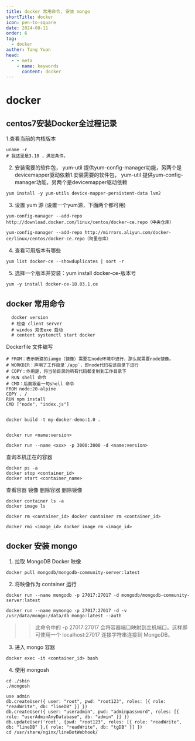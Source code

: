 ```yaml
---
title: docker 常用命令, 安装 mongo
shortTitle: docker
icon: pen-to-square
date: 2024-08-11
order: 6
tag: 
  - docker
auther: Tang Yuan
head:
  - - meta
    - name: keywords
      content: docker
---
```


# docker

## centos7安装Docker全过程记录

1.查看当前的内核版本

```shell
uname -r
# 我这里是3.10 ，满足条件。
```
2. 安装需要的软件包， yum-util 提供yum-config-manager功能，另两个是devicemapper驱动依赖1.安装需要的软件包， yum-util 提供yum-config-manager功能，另两个是devicemapper驱动依赖

```shell
yum install -y yum-utils device-mapper-persistent-data lvm2
```

3. 设置 yum 源 (设置一个yum源，下面两个都可用)

```shell
yum-config-manager --add-repo http://download.docker.com/linux/centos/docker-ce.repo（中央仓库）

yum-config-manager --add-repo http://mirrors.aliyun.com/docker-ce/linux/centos/docker-ce.repo（阿里仓库）

```

4. 查看可用版本有哪些

```shell
yum list docker-ce --showduplicates | sort -r
```

5. 选择一个版本并安装：yum install docker-ce-版本号

```shell
yum -y install docker-ce-18.03.1.ce
```

## docker 常用命令

```shell
  docker version
  # 检查 client server
  # windos 双击exe 启动
  # centent systemctl start docker
```
Dockerfile 文件编写

```shell
# FROM：表示新建的iamge（镜像）需要在node环境中进行，那么就需要node镜像。
# WORKDIR：声明了工作目录`/app`，即node代码在该目录下进行
# COPY：作用是，将当前目录的所有代码都复制到工作目录下
# RUN shell 命令
# CMD：后面跟着一句shell 命令
FROM node:20-alpine
COPY . /
RUN npm install
CMD ["node", "index.js"]

```

```shell

docker build -t my-docker-demo:1.0 .

```

```shell

docker run <name:version>

docker run --name <xxx> -p 3000:3000 -d <name:version>
```
查询本机正在的容器

```shell
docker ps -a
docker stop <container_id>
docker start <container_name>

```

查看容器 镜像 删除容器 删除镜像

```shell
docker container ls -a
docker image ls

docker rm <container_id> docker container rm <container_id>

docker rmi <image_id> docker image rm <image_id>
```

## docker 安装 mongo

1. 拉取 MongoDB Docker 映像

```shell
docker pull mongodb/mongodb-community-server:latest
```

2. 将映像作为 container 运行

```shell
docker run --name mongodb -p 27017:27017 -d mongodb/mongodb-community-server:latest

docker run --name mymongo -p 27017:27017 -d -v /usr/data/mongo:/data/db mongo:latest --auth
```

>> 此命令中的 -p 27017:27017 会将容器端口映射到主机端口。这样即可使用一个 localhost:27017 连接字符串连接到 MongoDB。

3. 进入 mongo 容器

```shell
docker exec -it <container_id> bash
```

4. 使用 mongosh

```shell
cd ./sbin
./mongosh

use admin
db.createUser({ user: "root", pwd: "root123", roles: [{ role: "readWrite", db: "lineDB" }] })
db.createUser({ user: "useradmin", pwd: "adminpassword", roles: [{ role: "userAdminAnyDatabase", db: "admin" }] })
db.updateUser('root', {pwd: "root123", roles: [{ role: "readWrite", db: "lineDB" },{ role: "readWrite", db: "tgDB" }] })
cd /usr/share/nginx/lineBotWebhook/
```